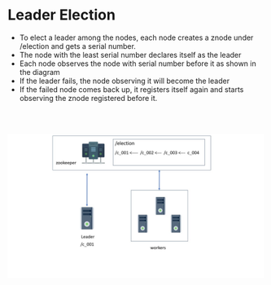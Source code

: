 # Leader Election

* To elect a leader among the nodes, each node creates a znode under /election and gets a serial number.
* The node with the least serial number declares itself as the leader
* Each node observes the node with serial number before it as shown in the diagram
* If the leader fails, the node observing it will become the leader
* If the failed node comes back up, it registers itself again and starts observing the znode registered before it. 

<br />
<br />

![Leader Election illustration](leaderElection.jpg)